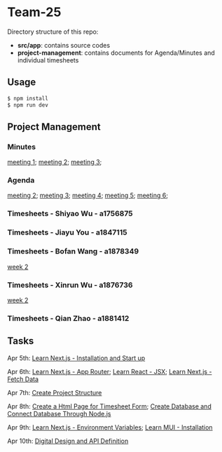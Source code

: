 # Team-25

Directory structure of this repo:
- **src/app**: contains source codes
- **project-management**: contains documents for Agenda/Minutes and individual timesheets

## Usage

```sh
$ npm install
$ npm run dev
```

## Project Management

### Minutes

[meeting 1](project-management/minutes/meeting%201.md);
[meeting 2](project-management/minutes/meeting%202.md);
[meeting 3](project-management/minutes/meeting%203.md);

### Agenda

[meeting 2](project-management/agenda/meeting%202.md);
[meeting 3](project-management/agenda/meeting%203.md);
[meeting 4](project-management/agenda/meeting%204.md);
[meeting 5](project-management/agenda/meeting%205.md);
[meeting 6](project-management/agenda/meeting%206.md);

### Timesheets - Shiyao Wu - a1756875

### Timesheets - Jiayu You - a1847115

### Timesheets - Bofan Wang - a1878349
[week 2](project-management/timesheets/Bofan%20Wang%20-%20a1878349%20-%20week2.md)

### Timesheets - Xinrun Wu - a1876736
[week 2](project-management/timesheets/Xinrun%20Wu%20-%20a1876736%20-%20week%202.md)

### Timesheets - Qian Zhao - a1881412

## Tasks

Apr 5th:
[Learn Next.js - Installation and Start up](https://github.cs.adelaide.edu.au/MCI-Projects-2024/Team-25/projects/1#card-23031)

Apr 6th:
[Learn Next.js - App Router](https://github.cs.adelaide.edu.au/MCI-Projects-2024/Team-25/projects/1#card-23036);
[Learn React - JSX](https://github.cs.adelaide.edu.au/MCI-Projects-2024/Team-25/projects/1#card-23037);
[Learn Next.js - Fetch Data](https://github.cs.adelaide.edu.au/MCI-Projects-2024/Team-25/projects/1#card-23038)

Apr 7th:
[Create Project Structure](https://github.cs.adelaide.edu.au/MCI-Projects-2024/Team-25/projects/1#card-23045)

Apr 8th:
[Create a Html Page for Timesheet Form](https://github.cs.adelaide.edu.au/MCI-Projects-2024/Team-25/projects/1#card-23069);
[Create Database and Connect Database Through Node.js](https://github.cs.adelaide.edu.au/MCI-Projects-2024/Team-25/projects/1#card-23070)

Apr 9th:
[Learn Next.js - Environment Variables](https://github.cs.adelaide.edu.au/MCI-Projects-2024/Team-25/projects/1#card-23074);
[Learn MUI - Installation](https://github.cs.adelaide.edu.au/MCI-Projects-2024/Team-25/projects/1#card-23075)

Apr 10th:
[Digital Design and API Definition](https://github.cs.adelaide.edu.au/MCI-Projects-2024/Team-25/projects/1#card-23083)
